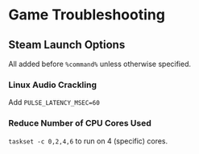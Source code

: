 # Game Troubleshooting

## Steam Launch Options

All added before `%command%` unless otherwise specified.

### Linux Audio Crackling

Add `PULSE_LATENCY_MSEC=60`

### Reduce Number of CPU Cores Used

`taskset -c 0,2,4,6` to run on 4 (specific) cores.
